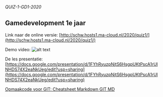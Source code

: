 ###### QUIZ-1-GD1-2020

## Gamedevelopment 1e jaar

Link naar de online versie: [http://schw.hosts1.ma-cloud.nl/2020/quiz1/](http://schw.hosts1.ma-cloud.nl/2020/quiz1/)

Demo video: 
![alt text](http://schw.hosts1.ma-cloud.nl/2020/quiz1/images/1e_versie_quiz.gif "demo van de quiz")


De les presentatie: [https://docs.google.com/presentation/d/1FYhRyuzpNjtS6HsgpUKtPscA1rUlNHDS74X2eaNkUeg/edit?usp=sharing](https://docs.google.com/presentation/d/1FYhRyuzpNjtS6HsgpUKtPscA1rUlNHDS74X2eaNkUeg/edit?usp=sharing)


[Opmaakcode voor GIT:  Cheatsheet Markdown GIT MD ](https://github.com/adam-p/markdown-here/wiki/Markdown-Cheatsheet)
